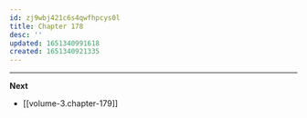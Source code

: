 ```yaml
---
id: zj9wbj421c6s4qwfhpcys0l
title: Chapter 178
desc: ''
updated: 1651340991618
created: 1651340921335
---
```




____

**Next**
* [[volume-3.chapter-179]]